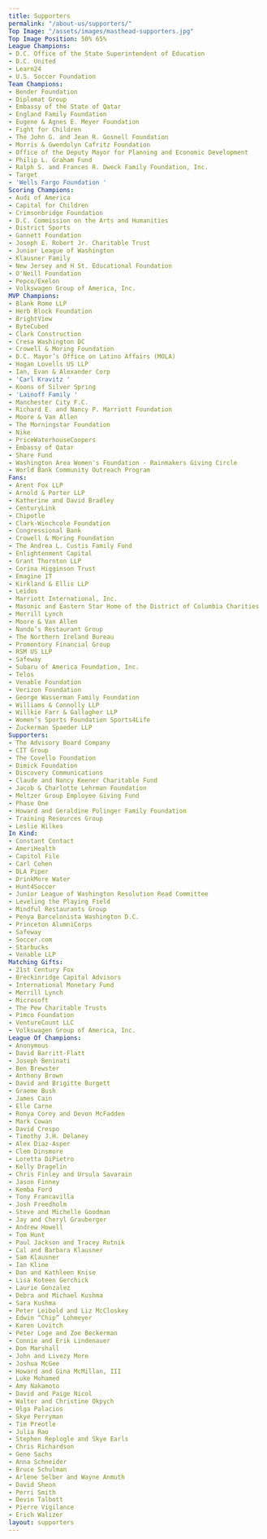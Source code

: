```yaml
---
title: Supporters
permalink: "/about-us/supporters/"
Top Image: "/assets/images/masthead-supporters.jpg"
Top Image Position: 50% 65%
League Champions:
- D.C. Office of the State Superintendent of Education
- D.C. United
- Learn24
- U.S. Soccer Foundation
Team Champions:
- Bender Foundation
- Diplomat Group
- Embassy of the State of Qatar
- England Family Foundation
- Eugene & Agnes E. Meyer Foundation
- Fight for Children
- The John G. and Jean R. Gosnell Foundation
- Morris & Gwendolyn Cafritz Foundation
- Office of the Deputy Mayor for Planning and Economic Development
- Philip L. Graham Fund
- Ralph S. and Frances R. Dweck Family Foundation, Inc.
- Target
- 'Wells Fargo Foundation '
Scoring Champions:
- Audi of America
- Capital for Children
- Crimsonbridge Foundation
- D.C. Commission on the Arts and Humanities
- District Sports
- Gannett Foundation
- Joseph E. Robert Jr. Charitable Trust
- Junior League of Washington
- Klausner Family
- New Jersey and H St. Educational Foundation
- O'Neill Foundation
- Pepco/Exelon
- Volkswagen Group of America, Inc.
MVP Champions:
- Blank Rome LLP
- Herb Block Foundation
- BrightView
- ByteCubed
- Clark Construction
- Cresa Washington DC
- Crowell & Moring Foundation
- D.C. Mayor’s Office on Latino Affairs (MOLA)
- Hogan Lovells US LLP
- Ian, Evan & Alexander Corp
- 'Carl Kravitz '
- Koons of Silver Spring
- 'Lainoff Family '
- Manchester City F.C.
- Richard E. and Nancy P. Marriott Foundation
- Moore & Van Allen
- The Morningstar Foundation
- Nike
- PriceWaterhouseCoopers
- Embassy of Qatar
- Share Fund
- Washington Area Women's Foundation - Rainmakers Giving Circle
- World Bank Community Outreach Program
Fans:
- Arent Fox LLP
- Arnold & Porter LLP
- Katherine and David Bradley
- CenturyLink
- Chipotle
- Clark-Winchcole Foundation
- Congressional Bank
- Crowell & Moring Foundation
- The Andrea L. Custis Family Fund
- Enlightenment Capital
- Grant Thornton LLP
- Corina Higginson Trust
- Emagine IT
- Kirkland & Ellis LLP
- Leidos
- Marriott International, Inc.
- Masonic and Eastern Star Home of the District of Columbia Charities
- Merrill Lynch
- Moore & Van Allen
- Nando’s Restaurant Group
- The Northern Ireland Bureau
- Promontory Financial Group
- RSM US LLP
- Safeway
- Subaru of America Foundation, Inc.
- Telos
- Venable Foundation
- Verizon Foundation
- George Wasserman Family Foundation
- Williams & Connolly LLP
- Willkie Farr & Gallagher LLP
- Women’s Sports Foundation Sports4Life
- Zuckerman Spaeder LLP
Supporters:
- The Advisory Board Company
- CIT Group
- The Covello Foundation
- Dimick Foundation
- Discovery Communications
- Claude and Nancy Keener Charitable Fund
- Jacob & Charlotte Lehrman Foundation
- Meltzer Group Employee Giving Fund
- Phase One
- Howard and Geraldine Polinger Family Foundation
- Training Resources Group
- Leslie Wilkes
In Kind:
- Constant Contact
- AmeriHealth
- Capitol File
- Carl Cohen
- DLA Piper
- DrinkMore Water
- Hunt4Soccer
- Junior League of Washington Resolution Read Committee
- Leveling the Playing Field
- Mindful Restaurants Group
- Penya Barcelonista Washington D.C.
- Princeton AlumniCorps
- Safeway
- Soccer.com
- Starbucks
- Venable LLP
Matching Gifts:
- 21st Century Fox
- Breckinridge Capital Advisors
- International Monetary Fund
- Merrill Lynch
- Microsoft
- The Pew Charitable Trusts
- Pimco Foundation
- VentureCount LLC
- Volkswagen Group of America, Inc.
League Of Champions:
- Anonymous
- David Barritt-Flatt
- Joseph Beninati
- Ben Brewster
- Anthony Brown
- David and Brigitte Burgett
- Graeme Bush
- James Cain
- Elle Carne
- Ronya Corey and Devon McFadden
- Mark Cowan
- David Crespo
- Timothy J.H. Delaney
- Alex Diaz-Asper
- Clem Dinsmore
- Loretta DiPietro
- Kelly Dragelin
- Chris Finley and Ursula Savarain
- Jason Finney
- Kemba Ford
- Tony Francavilla
- Josh Freedholm
- Steve and Michelle Goodman
- Jay and Cheryl Grauberger
- Andrew Howell
- Tom Hunt
- Paul Jackson and Tracey Rutnik
- Cal and Barbara Klausner
- Sam Klausner
- Ian Kline
- Dan and Kathleen Knise
- Lisa Koteen Gerchick
- Laurie Gonzalez
- Debra and Michael Kushma
- Sara Kushma
- Peter Leibold and Liz McCloskey
- Edwin “Chip” Lohmeyer
- Karen Lovitch
- Peter Loge and Zoe Beckerman
- Connie and Erik Lindenauer
- Don Marshall
- John and Livezy More
- Joshua McGee
- Howard and Gina McMillan, III
- Luke Mohamed
- Amy Nakamoto
- David and Paige Nicol
- Walter and Christine Okpych
- Olga Palacios
- Skye Perryman
- Tim Preotle
- Julia Rao
- Stephen Replogle and Skye Earls
- Chris Richardson
- Gene Sachs
- Anna Schneider
- Bruce Schulman
- Arlene Selber and Wayne Anmuth
- David Sheon
- Perri Smith
- Devin Talbott
- Pierre Vigilance
- Erich Walizer
layout: supporters
---
```


